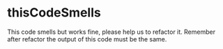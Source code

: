 # thisCodeSmells
This code smells but works fine, please help us to refactor it. Remember after refactor the output of this code must be the same.
